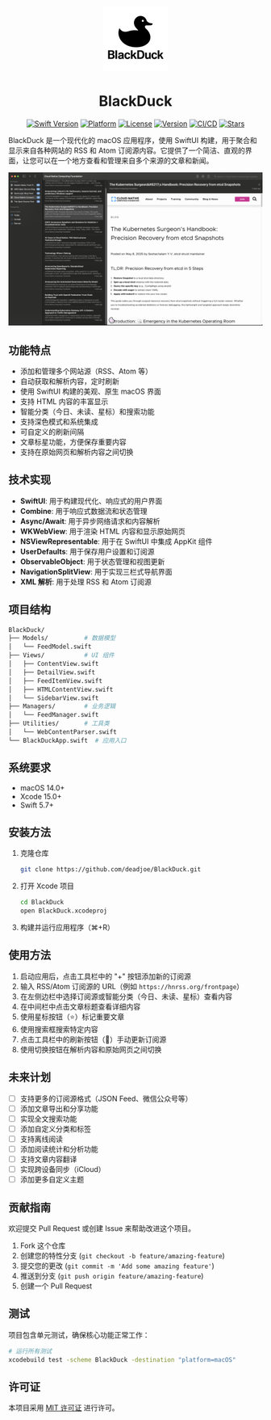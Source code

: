 <div align="center">
  <img src="blackduck.png" width="128" height="128" alt="BlackDuck Logo" />
  <h1>BlackDuck</h1>
</div>

<p align="center">
  <a href="https://swift.org"><img src="https://img.shields.io/badge/Swift-5.7+-orange.svg" alt="Swift Version"></a>
  <a href="https://developer.apple.com/macos/"><img src="https://img.shields.io/badge/Platform-macOS%2014.0+-blue.svg" alt="Platform"></a>
  <a href="https://github.com/deadjoe/BlackDuck/blob/main/LICENSE"><img src="https://img.shields.io/badge/License-MIT-green.svg" alt="License"></a>
  <a href="https://github.com/deadjoe/BlackDuck/releases"><img src="https://img.shields.io/badge/Version-1.0.0-red.svg" alt="Version"></a>
  <a href="https://github.com/deadjoe/BlackDuck/actions"><img src="https://img.shields.io/badge/CI/CD-GitHub_Actions-2088FF.svg" alt="CI/CD"></a>
  <a href="https://github.com/deadjoe/BlackDuck/stargazers"><img src="https://img.shields.io/github/stars/deadjoe/BlackDuck?style=social" alt="Stars"></a>
</p>

BlackDuck 是一个现代化的 macOS 应用程序，使用 SwiftUI 构建，用于聚合和显示来自各种网站的 RSS 和 Atom 订阅源内容。它提供了一个简洁、直观的界面，让您可以在一个地方查看和管理来自多个来源的文章和新闻。

![BlackDuck Screenshot](screenshots/main.png)

## 功能特点

- 添加和管理多个网站源（RSS、Atom 等）
- 自动获取和解析内容，定时刷新
- 使用 SwiftUI 构建的美观、原生 macOS 界面
- 支持 HTML 内容的丰富显示
- 智能分类（今日、未读、星标）和搜索功能
- 支持深色模式和系统集成
- 可自定义的刷新间隔
- 文章标星功能，方便保存重要内容
- 支持在原始网页和解析内容之间切换

## 技术实现

- **SwiftUI**: 用于构建现代化、响应式的用户界面
- **Combine**: 用于响应式数据流和状态管理
- **Async/Await**: 用于异步网络请求和内容解析
- **WKWebView**: 用于渲染 HTML 内容和显示原始网页
- **NSViewRepresentable**: 用于在 SwiftUI 中集成 AppKit 组件
- **UserDefaults**: 用于保存用户设置和订阅源
- **ObservableObject**: 用于状态管理和视图更新
- **NavigationSplitView**: 用于实现三栏式导航界面
- **XML 解析**: 用于处理 RSS 和 Atom 订阅源

## 项目结构

```bash
BlackDuck/
├── Models/          # 数据模型
│   └── FeedModel.swift
├── Views/           # UI 组件
│   ├── ContentView.swift
│   ├── DetailView.swift
│   ├── FeedItemView.swift
│   ├── HTMLContentView.swift
│   └── SidebarView.swift
├── Managers/        # 业务逻辑
│   └── FeedManager.swift
├── Utilities/       # 工具类
│   └── WebContentParser.swift
└── BlackDuckApp.swift  # 应用入口
```

## 系统要求

- macOS 14.0+
- Xcode 15.0+
- Swift 5.7+

## 安装方法

1. 克隆仓库

   ```bash
   git clone https://github.com/deadjoe/BlackDuck.git
   ```

2. 打开 Xcode 项目

   ```bash
   cd BlackDuck
   open BlackDuck.xcodeproj
   ```

3. 构建并运行应用程序（⌘+R）

## 使用方法

1. 启动应用后，点击工具栏中的 "+" 按钮添加新的订阅源
2. 输入 RSS/Atom 订阅源的 URL（例如 `https://hnrss.org/frontpage`）
3. 在左侧边栏中选择订阅源或智能分类（今日、未读、星标）查看内容
4. 在中间栏中点击文章标题查看详细内容
5. 使用星标按钮（⭐）标记重要文章
6. 使用搜索框搜索特定内容
7. 点击工具栏中的刷新按钮（🔄）手动更新订阅源
8. 使用切换按钮在解析内容和原始网页之间切换

## 未来计划

- [ ] 支持更多的订阅源格式（JSON Feed、微信公众号等）
- [ ] 添加文章导出和分享功能
- [ ] 实现全文搜索功能
- [ ] 添加自定义分类和标签
- [ ] 支持离线阅读
- [ ] 添加阅读统计和分析功能
- [ ] 支持文章内容翻译
- [ ] 实现跨设备同步（iCloud）
- [ ] 添加更多自定义主题

## 贡献指南

欢迎提交 Pull Request 或创建 Issue 来帮助改进这个项目。

1. Fork 这个仓库
2. 创建您的特性分支 (`git checkout -b feature/amazing-feature`)
3. 提交您的更改 (`git commit -m 'Add some amazing feature'`)
4. 推送到分支 (`git push origin feature/amazing-feature`)
5. 创建一个 Pull Request

## 测试

项目包含单元测试，确保核心功能正常工作：

```bash
# 运行所有测试
xcodebuild test -scheme BlackDuck -destination "platform=macOS"
```

## 许可证

本项目采用 [MIT 许可证](LICENSE) 进行许可。
